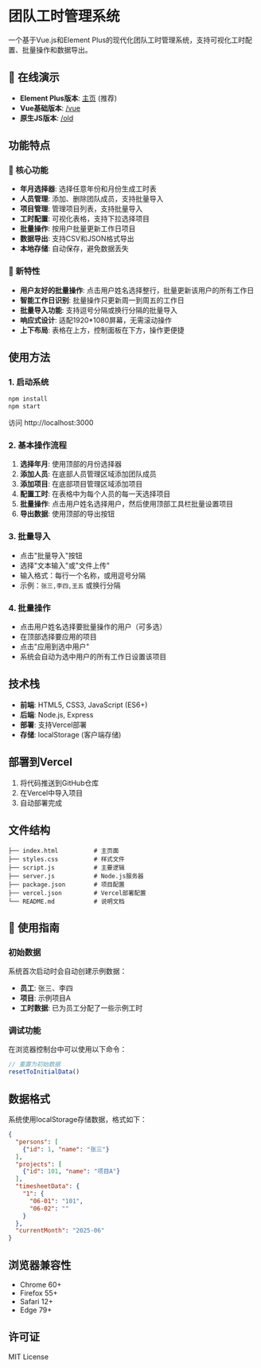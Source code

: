# 团队工时管理系统

一个基于Vue.js和Element Plus的现代化团队工时管理系统，支持可视化工时配置、批量操作和数据导出。

## 🌟 在线演示

- **Element Plus版本**: [主页](/) (推荐)
- **Vue基础版本**: [/vue](/vue)
- **原生JS版本**: [/old](/old)

## 功能特点

### 🎯 核心功能
- **年月选择器**: 选择任意年份和月份生成工时表
- **人员管理**: 添加、删除团队成员，支持批量导入
- **项目管理**: 管理项目列表，支持批量导入
- **工时配置**: 可视化表格，支持下拉选择项目
- **批量操作**: 按用户批量更新工作日项目
- **数据导出**: 支持CSV和JSON格式导出
- **本地存储**: 自动保存，避免数据丢失

### 🚀 新特性
- **用户友好的批量操作**: 点击用户姓名选择整行，批量更新该用户的所有工作日
- **智能工作日识别**: 批量操作只更新周一到周五的工作日
- **批量导入功能**: 支持逗号分隔或换行分隔的批量导入
- **响应式设计**: 适配1920*1080屏幕，无需滚动操作
- **上下布局**: 表格在上方，控制面板在下方，操作更便捷

## 使用方法

### 1. 启动系统
```bash
npm install
npm start
```
访问 http://localhost:3000

### 2. 基本操作流程
1. **选择年月**: 使用顶部的月份选择器
2. **添加人员**: 在底部人员管理区域添加团队成员
3. **添加项目**: 在底部项目管理区域添加项目
4. **配置工时**: 在表格中为每个人员的每一天选择项目
5. **批量操作**: 点击用户姓名选择用户，然后使用顶部工具栏批量设置项目
6. **导出数据**: 使用顶部的导出按钮

### 3. 批量导入
- 点击"批量导入"按钮
- 选择"文本输入"或"文件上传"
- 输入格式：每行一个名称，或用逗号分隔
- 示例：`张三,李四,王五` 或换行分隔

### 4. 批量操作
- 点击用户姓名选择要批量操作的用户（可多选）
- 在顶部选择要应用的项目
- 点击"应用到选中用户"
- 系统会自动为选中用户的所有工作日设置该项目

## 技术栈

- **前端**: HTML5, CSS3, JavaScript (ES6+)
- **后端**: Node.js, Express
- **部署**: 支持Vercel部署
- **存储**: localStorage (客户端存储)

## 部署到Vercel

1. 将代码推送到GitHub仓库
2. 在Vercel中导入项目
3. 自动部署完成

## 文件结构

```
├── index.html          # 主页面
├── styles.css          # 样式文件
├── script.js           # 主要逻辑
├── server.js           # Node.js服务器
├── package.json        # 项目配置
├── vercel.json         # Vercel部署配置
└── README.md           # 说明文档
```

## 🎯 使用指南

### 初始数据
系统首次启动时会自动创建示例数据：
- **员工**: 张三、李四
- **项目**: 示例项目A
- **工时数据**: 已为员工分配了一些示例工时

### 调试功能
在浏览器控制台中可以使用以下命令：
```javascript
// 重置为初始数据
resetToInitialData()
```

## 数据格式

系统使用localStorage存储数据，格式如下：

```json
{
  "persons": [
    {"id": 1, "name": "张三"}
  ],
  "projects": [
    {"id": 101, "name": "项目A"}
  ],
  "timesheetData": {
    "1": {
      "06-01": "101",
      "06-02": ""
    }
  },
  "currentMonth": "2025-06"
}
```

## 浏览器兼容性

- Chrome 60+
- Firefox 55+
- Safari 12+
- Edge 79+

## 许可证

MIT License
